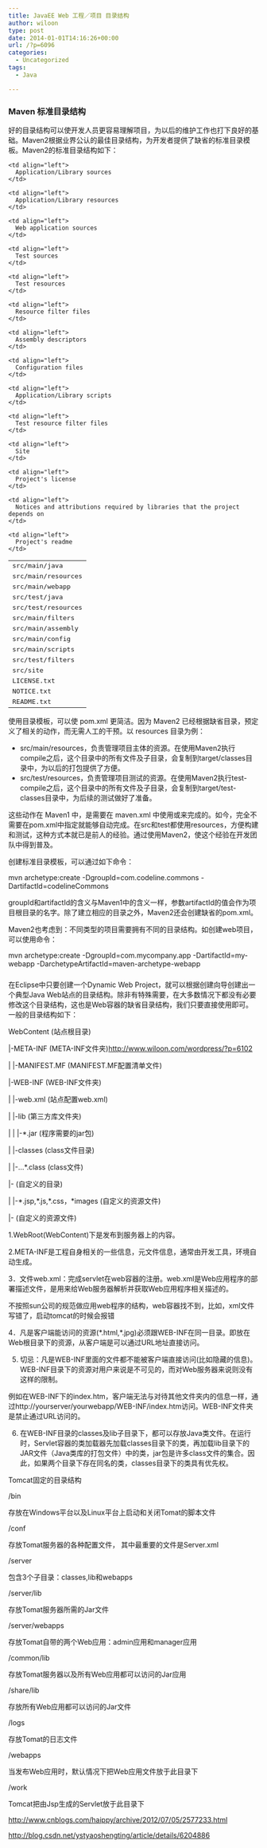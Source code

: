 ```yaml
---
title: JavaEE Web 工程／项目 目录结构
author: wiloon
type: post
date: 2014-01-01T14:16:26+00:00
url: /?p=6096
categories:
  - Uncategorized
tags:
  - Java

---
```

### Maven 标准目录结构

好的目录结构可以使开发人员更容易理解项目，为以后的维护工作也打下良好的基础。Maven2根据业界公认的最佳目录结构，为开发者提供了缺省的标准目录模板。Maven2的标准目录结构如下：

<table border="0">
  <tr>
    <td align="left">
      <tt>src/main/java</tt>
    </td>
    
    <td align="left">
      Application/Library sources
    </td>
  </tr>
  
  <tr>
    <td align="left">
      <tt>src/main/resources</tt>
    </td>
    
    <td align="left">
      Application/Library resources
    </td>
  </tr>
  
  <tr>
    <td align="left">
      <tt>src/main/webapp</tt>
    </td>
    
    <td align="left">
      Web application sources
    </td>
  </tr>
  
  <tr>
    <td align="left">
      <tt>src/test/java</tt>
    </td>
    
    <td align="left">
      Test sources
    </td>
  </tr>
  
  <tr>
    <td align="left">
      <tt>src/test/resources</tt>
    </td>
    
    <td align="left">
      Test resources
    </td>
  </tr>
  
  <tr>
    <td align="left">
      <tt>src/main/filters</tt>
    </td>
    
    <td align="left">
      Resource filter files
    </td>
  </tr>
  
  <tr>
    <td align="left">
      <tt>src/main/assembly</tt>
    </td>
    
    <td align="left">
      Assembly descriptors
    </td>
  </tr>
  
  <tr>
    <td align="left">
      <tt>src/main/config</tt>
    </td>
    
    <td align="left">
      Configuration files
    </td>
  </tr>
  
  <tr>
    <td align="left">
      <tt>src/main/scripts</tt>
    </td>
    
    <td align="left">
      Application/Library scripts
    </td>
  </tr>
  
  <tr>
    <td align="left">
      <tt>src/test/filters</tt>
    </td>
    
    <td align="left">
      Test resource filter files
    </td>
  </tr>
  
  <tr>
    <td align="left">
      <tt>src/site</tt>
    </td>
    
    <td align="left">
      Site
    </td>
  </tr>
  
  <tr>
    <td align="left">
      <tt>LICENSE.txt</tt>
    </td>
    
    <td align="left">
      Project's license
    </td>
  </tr>
  
  <tr>
    <td align="left">
      <tt>NOTICE.txt</tt>
    </td>
    
    <td align="left">
      Notices and attributions required by libraries that the project depends on
    </td>
  </tr>
  
  <tr>
    <td align="left">
      <tt>README.txt</tt>
    </td>
    
    <td align="left">
      Project's readme
    </td>
  </tr>
</table>

使用目录模板，可以使 pom.xml 更简洁。因为 Maven2 已经根据缺省目录，预定义了相关的动作，而无需人工的干预。以 resources 目录为例：

  * src/main/resources，负责管理项目主体的资源。在使用Maven2执行compile之后，这个目录中的所有文件及子目录，会复制到target/classes目录中，为以后的打包提供了方便。
  * src/test/resources，负责管理项目测试的资源。在使用Maven2执行test-compile之后，这个目录中的所有文件及子目录，会复制到target/test-classes目录中，为后续的测试做好了准备。

这些动作在 Maven1 中，是需要在 maven.xml 中使用<preGoal>或<postGoal>来完成的。如今，完全不需要在pom.xml中指定就能够自动完成。在src和test都使用resources，方便构建和测试，这种方式本就已是前人的经验。通过使用Maven2，使这个经验在开发团队中得到普及。

创建标准目录模板，可以通过如下命令：


  mvn archetype:create -DgroupId=com.codeline.commons -DartifactId=codelineCommons


groupId和artifactId的含义与Maven1中的含义一样，参数artifactId的值会作为项目根目录的名字。除了建立相应的目录之外，Maven2还会创建缺省的pom.xml。

Maven2也考虑到：不同类型的项目需要拥有不同的目录结构。如创建web项目，可以使用命令：


  mvn archetype:create -DgroupId=com.mycompany.app
-DartifactId=my-webapp
-DarchetypeArtifactId=maven-archetype-webapp


### 

在Eclipse中只要创建一个Dynamic Web Project，就可以根据创建向导创建出一个典型Java Web站点的目录结构。除非有特殊需要，在大多数情况下都没有必要修改这个目录结构，这也是Web容器的缺省目录结构，我们只要直接使用即可。一般的目录结构如下：

WebContent (站点根目录)

|-META-INF (META-INF文件夹)<http://www.wiloon.com/wordpress/?p=6102>

| |-MANIFEST.MF (MANIFEST.MF配置清单文件)

|-WEB-INF (WEB-INF文件夹)

| |-web.xml (站点配置web.xml)

| |-lib (第三方库文件夹)

| | |-*.jar (程序需要的jar包)

| |-classes (class文件目录)

| |-&#8230;*.class (class文件)

|-<userdir> (自定义的目录)

| |-\*.jsp,\*.js,\*.css，\*images (自定义的资源文件)

|-<userfiles> (自定义的资源文件)

1.WebRoot(WebContent)下是发布到服务器上的内容。

2.META-INF是工程自身相关的一些信息，元文件信息，通常由开发工具，环境自动生成。

3．文件web.xml：完成servlet在web容器的注册。web.xml是Web应用程序的部署描述文件，是用来给Web服务器解析并获取Web应用程序相关描述的。

不按照sun公司的规范做应用web程序的结构，web容器找不到，比如，xml文件写错了，启动tomcat的时候会报错

4．凡是客户端能访问的资源(\*.html,\*.jpg)必须跟WEB-INF在同一目录。即放在Web根目录下的资源，从客户端是可以通过URL地址直接访问。

5. 切忌：凡是WEB-INF里面的文件都不能被客户端直接访问(比如隐藏的信息)。WEB-INF目录下的资源对用户来说是不可见的，而对Web服务器来说则没有这样的限制。

例如在WEB-INF下的index.htm，客户端无法与对待其他文件夹内的信息一样，通过http://yourserver/yourwebapp/WEB-INF/index.htm访问。WEB-INF文件夹是禁止通过URL访问的。

6. 在WEB-INF目录的classes及lib子目录下，都可以存放Java类文件。在运行时，Servlet容器的类加载器先加载classes目录下的类，再加载lib目录下的JAR文件（Java类库的打包文件）中的类，jar包是许多class文件的集合。因此，如果两个目录下存在同名的类，classes目录下的类具有优先权。

Tomcat固定的目录结构

/bin

存放在Windows平台以及Linux平台上启动和关闭Tomat的脚本文件

/conf

存放Tomat服务器的各种配置文件， 其中最重要的文件是Server.xml

/server

包含3个子目录：classes,lib和webapps

/server/lib

存放Tomat服务器所需的Jar文件

/server/webapps

存放Tomat自带的两个Web应用：admin应用和manager应用

/common/lib

存放Tomat服务器以及所有Web应用都可以访问的Jar应用

/share/lib

存放所有Web应用都可以访问的Jar文件

/logs

存放Tomat的日志文件

/webapps

当发布Web应用时，默认情况下把Web应用文件放于此目录下

/work

Tomcat把由Jsp生成的Servlet放于此目录下

<http://www.cnblogs.com/haippy/archive/2012/07/05/2577233.html>

<http://blog.csdn.net/ystyaoshengting/article/details/6204886>